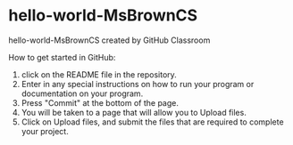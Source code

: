 # hello-world-MsBrownCS
hello-world-MsBrownCS created by GitHub Classroom

How to get started in GitHub:

1) click on the README file in the repository.
2) Enter in any special instructions on how to run your program or documentation on your program.
3) Press "Commit" at the bottom of the page.
4) You will be taken to a page that will allow you to Upload files.
5) Click on Upload files, and submit the files that are required to complete your project.

